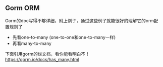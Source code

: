 Gorm ORM
---
Gorm的doc写得不够详细，附上例子，通过这些例子就能很好的理解它的orm配置规则了

+ 先看one-to-many (one-to-one和one-to-many一样)
+ 再看many-to-many

下面引用gorm的烂文档，看你能看明白不！
https://gorm.io/docs/has_many.html
